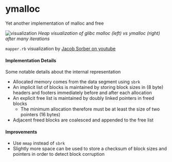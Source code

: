 # ymalloc
Yet another implementation of malloc and free

![visualization](https://github.com/lilweege/ymalloc/assets/59585724/7fae4831-9d5c-4ce3-b385-08f8a2369d62)
*Heap visualization of glibc malloc (left) vs ymalloc (right) after many iterations*

`mapper.rb` visualization by [Jacob Sorber on youtube](https://www.youtube.com/watch?v=GIWeQ2I67rk)

#### Implementation Details

Some notable details about the internal representation

- Allocated memory comes from the data segment using `sbrk`
- An implicit list of blocks is maintained by storing block sizes in (8 byte) headers and footers immediately before and after each allocation
- An explicit free list is maintained by doubly linked pointers in freed blocks
  - The minimum allocation therefore must be at least the size of two pointers (16 bytes)
- Adjacent freed blocks are coalesced and appended to the free list

#### Improvements

- Use `mmap` instead of `sbrk`
- Slightly more space can be used to store a checksum of block sizes and pointers in order to detect block corruption
